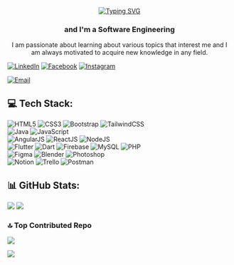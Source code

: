 <p align="center"> <a href="https://git.io/typing-svg"><img src="https://readme-typing-svg.demolab.com?font=Rubik+Glitch&size=25&pause=1000&color=8C76CC&background=FFFFFF00&vCenter=true&width=352&lines=Hello+%2C+I'm+Francisco+Rivera" alt="Typing SVG" /></a></p>
<h3 align="center">and I'm a Software Engineering</h3>
<p align="center">I am passionate about learning about various topics that interest me and I am always motivated to acquire new knowledge in any field.</p>

<!--## 🌐 Socials:-->
[![LinkedIn](https://img.shields.io/badge/LinkedIn-%230077B5.svg?logo=linkedin&logoColor=white)](https://linkedin.com/in/francisco-riv)
[![Facebook](https://img.shields.io/badge/Facebook-%231877F2.svg?logo=Facebook&logoColor=white)](https://facebook.com/ing.francisco.rivera)
[![Instagram](https://img.shields.io/badge/Instagram-%23E4405F.svg?logo=Instagram&logoColor=white)](https://instagram.com/MierderTheKat)
<!--##
[![Discord](https://img.shields.io/badge/Discord-%237289DA.svg?logo=discord&logoColor=white)](https://discord.gg/https://discord.com/invite/KZqqcDt33b)
[![Twitch](https://img.shields.io/badge/Twitch-%239146FF.svg?logo=Twitch&logoColor=white)](https://twitch.tv/MierderTheKat)
[![YouTube](https://img.shields.io/badge/YouTube-%23FF0000.svg?logo=YouTube&logoColor=white)](https://youtube.com/@MierderTheKat)
[![Twitter](https://img.shields.io/badge/Twitter-%231DA1F2.svg?logo=Twitter&logoColor=white)](https://twitter.com/MierderTheKat)
[![TikTok](https://img.shields.io/badge/TikTok-%23000000.svg?logo=TikTok&logoColor=white)](https://tiktok.com/@mierderthekat)
-->
[![Email](https://img.shields.io/badge/💌_Email-6DA55F.svg?&logoColor=white)](mailto:fcojavriv12@gmail.com)




## 💻 Tech Stack:
![HTML5](https://img.shields.io/badge/html5-%23E34F26.svg?style=for-the-badge&logo=html5&logoColor=white)
![CSS3](https://img.shields.io/badge/css3-%231572B6.svg?style=for-the-badge&logo=css3&logoColor=white)
![Bootstrap](https://img.shields.io/badge/bootstrap-%23563D7C.svg?style=for-the-badge&logo=bootstrap&logoColor=white)
![TailwindCSS](https://img.shields.io/badge/tailwindcss-%2338B2AC.svg?style=for-the-badge&logo=tailwind-css&logoColor=white)
<br>
![Java](https://img.shields.io/badge/java-%23ED8B00.svg?style=for-the-badge&logo=java&logoColor=white)
![JavaScript](https://img.shields.io/badge/javascript-%23323330.svg?style=for-the-badge&logo=javascript&logoColor=%23F7DF1E)
<br>
![AngularJS](https://img.shields.io/badge/angularjs-%23E23237.svg?style=for-the-badge&logo=angularjs&logoColor=white)
![ReactJS](https://img.shields.io/badge/reactjs-%2320232a.svg?style=for-the-badge&logo=react&logoColor=%2361DAFB)
![NodeJS](https://img.shields.io/badge/node.js-6DA55F?style=for-the-badge&logo=node.js&logoColor=white)
<br>
![Flutter](https://img.shields.io/badge/Flutter-%2302569B.svg?style=for-the-badge&logo=Flutter&logoColor=white)
![Dart](https://img.shields.io/badge/dart-%230175C2.svg?style=for-the-badge&logo=dart&logoColor=white)
![Firebase](https://img.shields.io/badge/firebase-%23039BE5.svg?style=for-the-badge&logo=firebase)
![MySQL](https://img.shields.io/badge/mysql-%23323330.svg?style=for-the-badge&logo=mysql&logoColor=00678C)
![PHP](https://img.shields.io/badge/php-%23777BB4.svg?style=for-the-badge&logo=php&logoColor=white)
<br>
![Figma](https://img.shields.io/badge/figma-2C2D33.svg?style=for-the-badge&logo=figma&logoColor=white)
![Blender](https://img.shields.io/badge/blender-%23F5792A.svg?style=for-the-badge&logo=blender&logoColor=white) 
![Photoshop](https://img.shields.io/badge/photoshop-%2331A8FF.svg?style=for-the-badge&logo=adobephotoshop&logoColor=white)
<br>
![Notion](https://img.shields.io/badge/Notion-%23000000.svg?style=for-the-badge&logo=notion&logoColor=white)
![Trello](https://img.shields.io/badge/Trello-%23026AA7.svg?style=for-the-badge&logo=Trello&logoColor=white)
![Postman](https://img.shields.io/badge/Postman-FF6C37?style=for-the-badge&logo=postman&logoColor=white)

<!--## 
![UNITY](https://img.shields.io/badge/Unity-%2320232a.svg?style=for-the-badge&logo=unity&logoColor=white) 
![Python](https://img.shields.io/badge/python-3670A0?style=for-the-badge&logo=python&logoColor=ffdd54)
-->

## 📊 GitHub Stats:
![](https://github-readme-stats.vercel.app/api?username=MierderTheKat&theme=blueberry&hide_border=true&include_all_commits=false&count_private=false)
![](https://github-readme-stats.vercel.app/api/top-langs/?username=MierderTheKat&theme=blueberry&hide_border=true&include_all_commits=false&count_private=false&layout=compact)<br/>
<!--
![](https://github-readme-streak-stats.herokuapp.com/?user=MierderTheKat&theme=blueberry&hide_border=true)
-->

<!--
## 🏆 GitHub Trophies
![](https://github-profile-trophy.vercel.app/?username=MierderTheKat&theme=discord&no-frame=true&no-bg=true&margin-w=4)

## 🐦 Latest Tweet
[![](https://gtce.itsvg.in/api?username=MierderTheKat)](https://github.com/VishwaGauravIn/github-twitter-card-embed)

### ✍️ Random Dev Quote
![](https://quotes-github-readme.vercel.app/api?type=vetical&theme=dark)

-->

### 🔝 Top Contributed Repo
![](https://github-contributor-stats.vercel.app/api?username=MierderTheKat&limit=5&theme=dark&combine_all_yearly_contributions=true)

<!--

### 😂 Random Dev Meme
<img src="https://rm.up.railway.app/" width="512px"/>

---
-->

[![](https://visitcount.itsvg.in/api?id=MierderTheKat&icon=2&color=6)](https://visitcount.itsvg.in)
